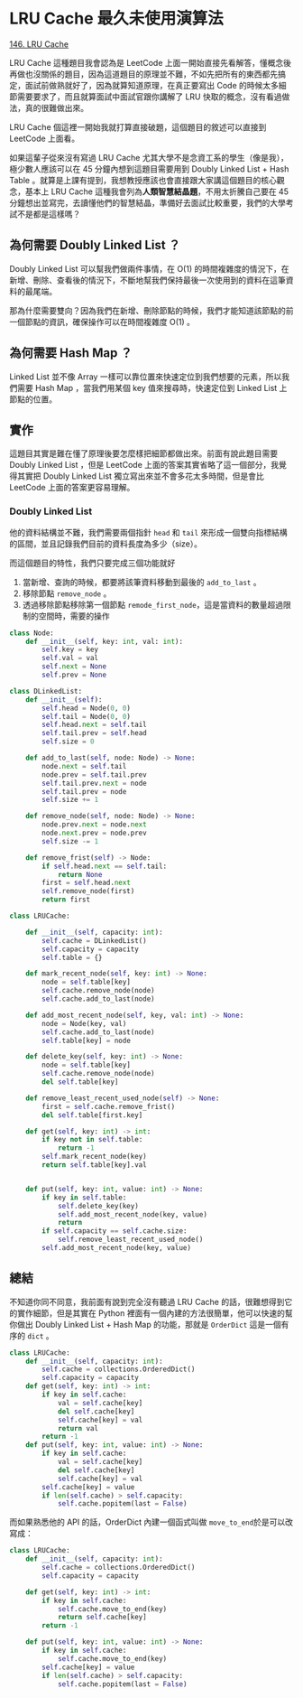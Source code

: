 # LRU Cache 最久未使用演算法

[146. LRU Cache](https://leetcode.com/problems/lru-cache/)

LRU Cache 這種題目我會認為是 LeetCode 上面一開始直接先看解答，懂概念後再做也沒關係的題目，因為這道題目的原理並不難，不如先把所有的東西都先搞定，面試前做熟就好了，因為就算知道原理，在真正要寫出 Code 的時候太多細節需要要求了，而且就算面試中面試官跟你講解了 LRU 快取的概念，沒有看過做法，真的很難做出來。

LRU Cache 個這裡一開始我就打算直接破題，這個題目的敘述可以直接到 LeetCode 上面看。

如果這輩子從來沒有寫過 LRU Cache 尤其大學不是念資工系的學生（像是我），極少數人應該可以在 45 分鐘內想到這題目需要用到 Doubly Linked List + Hash Table 。就算是上課有提到，我想教授應該也會直接跟大家講這個題目的核心觀念，基本上 LRU Cache 這種我會列為**人類智慧結晶題**，不用太折騰自己要在 45 分鐘想出並寫完，去讀懂他們的智慧結晶，準備好去面試比較重要，我們的大學考試不是都是這樣嗎？

## 為何需要 Doubly Linked List ？

Doubly Linked List 可以幫我們做兩件事情，在 O\(1\) 的時間複雜度的情況下，在新增、刪除、查看後的情況下，不斷地幫我們保持最後一次使用到的資料在這筆資料的最尾端。

那為什麼需要雙向？因為我們在新增、刪除節點的時候，我們才能知道該節點的前一個節點的資訊，確保操作可以在時間複雜度 O\(1\) 。

## 為何需要 Hash Map ？

Linked List 並不像 Array 一樣可以靠位置來快速定位到我們想要的元素，所以我們需要 Hash Map ，當我們用某個 key 值來搜尋時，快速定位到 Linked List 上節點的位置。

## 實作

這題目其實是難在懂了原理後要怎麼樣把細節都做出來。前面有說此題目需要 Doubly Linked List ，但是 LeetCode 上面的答案其實省略了這一個部分，我覺得其實把 Doubly Linked List 獨立寫出來並不會多花太多時間，但是會比 LeetCode 上面的答案更容易理解。

### Doubly Linked List

他的資料結構並不難，我們需要兩個指針 `head` 和 `tail` 來形成一個雙向指標結構的區間，並且記錄我們目前的資料長度為多少（size）。

而這個題目的特性，我們只要完成三個功能就好

1. 當新增、查詢的時候，都要將該筆資料移動到最後的 `add_to_last` 。
2. 移除節點 `remove_node` 。
3. 透過移除節點移除第一個節點 `remode_first_node`，這是當資料的數量超過限制的空間時，需要的操作

```python
class Node:
    def __init__(self, key: int, val: int):
        self.key = key
        self.val = val
        self.next = None
        self.prev = None

class DLinkedList:
    def __init__(self):
        self.head = Node(0, 0)
        self.tail = Node(0, 0)
        self.head.next = self.tail
        self.tail.prev = self.head
        self.size = 0

    def add_to_last(self, node: Node) -> None:
        node.next = self.tail
        node.prev = self.tail.prev
        self.tail.prev.next = node
        self.tail.prev = node
        self.size += 1

    def remove_node(self, node: Node) -> None:
        node.prev.next = node.next
        node.next.prev = node.prev
        self.size -= 1

    def remove_frist(self) -> Node:
        if self.head.next == self.tail:
            return None
        first = self.head.next
        self.remove_node(first)
        return first
```

```python
class LRUCache:

    def __init__(self, capacity: int):
        self.cache = DLinkedList()
        self.capacity = capacity
        self.table = {}

    def mark_recent_node(self, key: int) -> None:
        node = self.table[key]
        self.cache.remove_node(node)
        self.cache.add_to_last(node)

    def add_most_recent_node(self, key, val: int) -> None:
        node = Node(key, val)
        self.cache.add_to_last(node)
        self.table[key] = node

    def delete_key(self, key: int) -> None:
        node = self.table[key]
        self.cache.remove_node(node)
        del self.table[key]

    def remove_least_recent_used_node(self) -> None:
        first = self.cache.remove_frist()
        del self.table[first.key]

    def get(self, key: int) -> int:
        if key not in self.table:
            return -1
        self.mark_recent_node(key)
        return self.table[key].val


    def put(self, key: int, value: int) -> None:
        if key in self.table:
            self.delete_key(key)
            self.add_most_recent_node(key, value)
            return
        if self.capacity == self.cache.size:
            self.remove_least_recent_used_node()
        self.add_most_recent_node(key, value)
```

## 總結

不知道你同不同意，我前面有說到完全沒有聽過 LRU Cache 的話，很難想得到它的實作細節，但是其實在 Python 裡面有一個內建的方法很簡單，他可以快速的幫你做出 Doubly Linked List + Hash Map 的功能，那就是 `OrderDict` 這是一個有序的 `dict` 。

```python
class LRUCache:
    def __init__(self, capacity: int):
        self.cache = collections.OrderedDict()
        self.capacity = capacity
    def get(self, key: int) -> int:
        if key in self.cache:
            val = self.cache[key]
            del self.cache[key]
            self.cache[key] = val
            return val
        return -1
    def put(self, key: int, value: int) -> None:
        if key in self.cache:
            val = self.cache[key]
            del self.cache[key]
            self.cache[key] = val
        self.cache[key] = value
        if len(self.cache) > self.capacity:
            self.cache.popitem(last = False)
```

而如果熟悉他的 API 的話，OrderDict 內建一個函式叫做 `move_to_end`於是可以改寫成：

```python
class LRUCache:
    def __init__(self, capacity: int):
        self.cache = collections.OrderedDict()
        self.capacity = capacity

    def get(self, key: int) -> int:
        if key in self.cache:
            self.cache.move_to_end(key)
            return self.cache[key]
        return -1

    def put(self, key: int, value: int) -> None:
        if key in self.cache:
            self.cache.move_to_end(key)
        self.cache[key] = value
        if len(self.cache) > self.capacity:
            self.cache.popitem(last = False)
```

